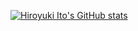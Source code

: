 <!--
**htrb/htrb** is a ✨ _special_ ✨ repository because its `README.md` (this file) appears on your GitHub profile.

Here are some ideas to get you started:

- 🔭 I’m currently working on ...
- 🌱 I’m currently learning ...
- 👯 I’m looking to collaborate on ...
- 🤔 I’m looking for help with ...
- 💬 Ask me about ...
- 📫 How to reach me: ...
- 😄 Pronouns: ...
- ⚡ Fun fact: ...
-->
[![Hiroyuki Ito's GitHub stats](https://github-readme-stats.vercel.app/api?username=htrb&show_icons=true)](https://github.com/anuraghazra/github-readme-stats)
